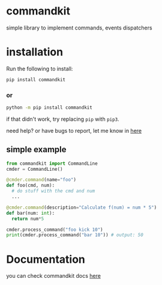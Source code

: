 # commandkit

simple library to implement commands, events dispatchers

# installation

Run the following to install:

```cmd
pip install commandkit
```

### or

```cmd
python -m pip install commandkit
```

if that didn't work, try replacing `pip` with `pip3`.

need help? or have bugs to report, let me know in [here](https://discord.gg/vzEZnC7CM8)

## simple example

```python
from commandkit import CommandLine
cmder = CommandLine()

@cmder.command(name="foo")
def foo(cmd, num):
  # do stuff with the cmd and num
  ...

@cmder.command(description="Calculate f(num) = num * 5")
def bar(num: int):
  return num*5

cmder.process_command("foo kick 10")
print(cmder.process_command("bar 10")) # output: 50
```

# Documentation

you can check commandkit docs [here](https://commandkit.readthedocs.io/en/latest/)
